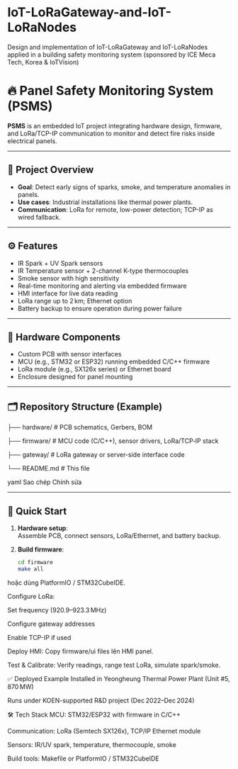# IoT-LoRaGateway-and-IoT-LoRaNodes
Design and implementation of IoT-LoRaGateway and IoT-LoRaNodes applied in a building safety monitoring system (sponsored by ICE Meca Tech, Korea &amp; IoTVision)
# 🔥 Panel Safety Monitoring System (PSMS)

**PSMS** is an embedded IoT project integrating hardware design, firmware, and LoRa/TCP-IP communication to monitor and detect fire risks inside electrical panels.

---

## 📌 Project Overview

- **Goal**: Detect early signs of sparks, smoke, and temperature anomalies in panels.
- **Use cases**: Industrial installations like thermal power plants.
- **Communication**: LoRa for remote, low-power detection; TCP-IP as wired fallback.

---

## ⚙️ Features

- IR Spark + UV Spark sensors  
- IR Temperature sensor + 2-channel K-type thermocouples  
- Smoke sensor with high sensitivity  
- Real-time monitoring and alerting via embedded firmware  
- HMI interface for live data reading  
- LoRa range up to 2 km; Ethernet option  
- Battery backup to ensure operation during power failure

---

## 🧩 Hardware Components

- Custom PCB with sensor interfaces  
- MCU (e.g., STM32 or ESP32) running embedded C/C++ firmware  
- LoRa module (e.g., SX126x series) or Ethernet board  
- Enclosure designed for panel mounting

---

## 🗂 Repository Structure (Example)

├── hardware/ # PCB schematics, Gerbers, BOM

├── firmware/ # MCU code (C/C++), sensor drivers, LoRa/TCP‑IP stack

├── gateway/ # LoRa gateway or server-side interface code

└── README.md # This file

yaml
Sao chép
Chỉnh sửa

---

## 🚀 Quick Start

1. **Hardware setup**:  
   Assemble PCB, connect sensors, LoRa/Ethernet, and battery backup.

2. **Build firmware**:  
   ```bash
   cd firmware
   make all
hoặc dùng PlatformIO / STM32CubeIDE.

Configure LoRa:

Set frequency (920.9–923.3 MHz)

Configure gateway addresses

Enable TCP-IP if used

Deploy HMI:
Copy firmware/ui files lên HMI panel.

Test & Calibrate:
Verify readings, range test LoRa, simulate spark/smoke.

✅ Deployed Example
Installed in Yeongheung Thermal Power Plant (Unit #5, 870 MW)

Runs under KOEN-supported R&D project (Dec 2022–Dec 2024)

🛠 Tech Stack
MCU: STM32/ESP32 with firmware in C/C++

Communication: LoRa (Semtech SX126x), TCP/IP Ethernet module

Sensors: IR/UV spark, temperature, thermocouple, smoke

Build tools: Makefile or PlatformIO / STM32CubeIDE
